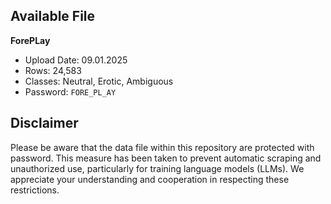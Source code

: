 ## Available File

**ForePLay**
   - Upload Date: 09.01.2025
   - Rows: 24,583
   - Classes: Neutral, Erotic, Ambiguous
   - Password: `FORE_PL_AY`


## Disclaimer

Please be aware that the data file within this repository are protected with password. This measure has been taken to prevent automatic scraping and unauthorized use, particularly for training language models (LLMs). We appreciate your understanding and cooperation in respecting these restrictions.
